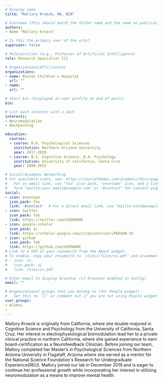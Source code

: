 ```yaml
---
# Display name
title: "Mallory Kroeck, MA, BCN"

# Username (this should match the folder name and the name on publications)
authors:
- Name "Mallory Kroeck"

# Is this the primary user of the site?
superuser: false

# Role/position (e.g., Professor of Artificial Intelligence)
role: Research Specialist III

# Organizations/Affiliations
organizations:
- name: Boston Children's Hospital
  url: ""
- name:
  url: ""

# Short bio (displayed in user profile at end of posts)
bio:

# List each interest with a dash
interests:
- Neuromodulation
- Backpacking

education:
  courses:
  - course: M.A. Psychological Sciences
    institution: Northern Arizona University
    year: 2017-2019
  - course: B.S. Cognitive Science, B.A. Psychology
    institution: University of California, Santa Cruz
    year: 2009-2013

# Social/Academic Networking
# For available icons, see: https://sourcethemes.com/academic/docs/page-builder/#icons
#   For an email link, use "fas" icon pack, "envelope" icon, and a link in the
#   form "mailto:your-email@example.com" or "#contact" for contact widget.
social:
- icon: envelope
  icon_pack: fas
  link: '#contact'  # For a direct email link, use "mailto:test@example.org".
- icon: twitter
  icon_pack: fab
  link: https://twitter.com/USERNAME
- icon: google-scholar
  icon_pack: ai
  link: https://scholar.google.com/citations?user=PERSON-ID
- icon: github
  icon_pack: fab
  link: https://github.com/USERNAME
# Link to a PDF of your resume/CV from the About widget.
# To enable, copy your resume/CV to `static/files/cv.pdf` and uncomment the lines below.
# - icon: cv
#   icon_pack: ai
#   link: files/cv.pdf

# Enter email to display Gravatar (if Gravatar enabled in Config)
email: ""

# Organizational groups that you belong to (for People widget)
#   Set this to `[]` or comment out if you are not using People widget.
user_groups:
- Alumni
-
---
```


Mallory Kroeck is originally from California, where she double-majored in Cognitive Science and Psychology from the University of California, Santa Cruz. Her interest in electrophysiological biomodulation lead her to a private clinical practice in northern California, where she gained experience to earn board-certification as a Neurofeedback Clinician. Before joining our team, Mallory completed her Master’s in Psychological Sciences from Northern Arizona University in Flagstaff, Arizona where she served as a mentor for the National Science Foundation's Research for Undergraduate Experience(REU). Mallory joined our lab in December 2019 and is eager to continue her professional growth while incorporating her interest in utilizing neuromodulation as a means to improve mental health.
